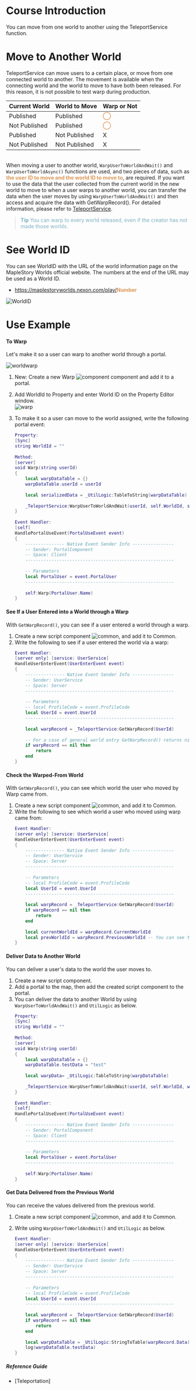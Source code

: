 # Course Introduction
You can move from one world to another using the TeleportService function.

# Move to Another World
TeleportService can move users to a certain place, or move from one connected world to another. The movement is available when the connecting world and the world to move to have both been released. For this reason, it is not possible to test warp during production. 

| Current World | World to Move | Warp or Not |
| --- | --- | --- |
| Published | Published | <span style="color: #dc9656">**◯**</span> |
| Not Published | Published | <span style="color: #dc9656">**◯**</span> |
| Published | Not Published | X |
| Not Published | Not Published | X |

<br>When moving a user to another world, `WarpUserToWorldAndWait()` and `WarpUserToWorldAsync()` functions are used, and two pieces of data, such as <span style="color: #dc9656">**the user ID to move and the world ID to move to**</span>, are required. 
If you want to use the data that the user collected from the current world in the new world to move to when a user warps to another world, you can transfer the data when the user moves by using `WarpUserToWorldAndWait()` and then access and acquire the data with GetWarpRecord().
For detailed information, please refer to [TeleportService](/apiReference?postId=315{"target":"_self"}).<br>

><span style="color: #7cafc2">**Tip**
> You can warp to every world released, even if the creator has not made those worlds.</span>
# See World ID
You can see WorldID with the URL of the world information page on the MapleStory Worlds official website. The numbers at the end of the URL may be used as a World ID.
* https://maplestoryworlds.nexon.com/play/<span style="color: #dc9656">**Number**</span> 

![WorldID](https://mod-file.dn.nexoncdn.co.kr/bbs/1675147124079c0e09e99888c4f9bb0ed894fa8d6ba59.png "WorldID")
# Use Example
#### To Warp
Let's make it so a user can warp to another world through a portal.

![worldwarp](https://mod-file.dn.nexoncdn.co.kr/bbs/16751473183921f72083c0b094c9fb0a4aa7d407d2b8d.gif "worldwarp")

1. New: Create a new Warp ![component](https://mod-file.dn.nexoncdn.co.kr/storage/icons/component/Ect.png "component") component and add it to a portal.
2. Add WorldId to Property and enter World ID on the Property Editor window.<br>![warp](https://mod-file.dn.nexoncdn.co.kr/bbs/16577946836778dbd808244d6421e99a67c482d4aa1b8.png "warp")
3. To make it so a user can move to the world assigned, write the following portal event:

    ```lua
    Property:
    [Sync]
    string WorldId = ""
     
    Method:
    [server]
    void Warp(string userId)
    {
        local warpDataTable = {}
        warpDataTable.userId = userId
                 
        local serializedData = _UtilLogic:TableToString(warpDataTable)
                 
        _TeleportService:WarpUserToWorldAndWait(userId, self.WorldId, serializedData)
    }
     
    Event Handler:
    [self]
    HandlePortalUseEvent(PortalUseEvent event)
    {
        --------------- Native Event Sender Info ----------------
        -- Sender: PortalComponent
        -- Space: Client
        ---------------------------------------------------------
        
        -- Parameters
        local PortalUser = event.PortalUser
        ---------------------------------------------------------
     
        self:Warp(PortalUser.Name)
    }
    ```

#### See If a User Entered into a World through a Warp
With `GetWarpRecord()`, you can see if a user entered a world through a warp. 

1. Create a new script component ![common](https://mod-file.dn.nexoncdn.co.kr/storage/icons/workspace/icon_asset_no.png "common"), and add it to Common.
2. Write the following to see if a user entered the world via a warp:
    ```lua
    Event Handler:
    [server only] [service: UserService]
    HandleUserEnterEvent(UserEnterEvent event)
    {
        --------------- Native Event Sender Info ----------------
        -- Sender: UserService
        -- Space: Server
        ---------------------------------------------------------
        
        -- Parameters
        -- local ProfileCode = event.ProfileCode
        local UserId = event.UserId
        ---------------------------------------------------------
     
        local warpRecord = _TeleportService:GetWarpRecord(UserId)
        
        -- For a case of general world entry GetWarpRecord() returns nil.
        if warpRecord == nil then 
            return
        end
    }
    ```
#### Check the Warped-From World
With `GetWarpRecord()`, you can see which world the user who moved by Warp came from.

1. Create a new script component ![common](https://mod-file.dn.nexoncdn.co.kr/storage/icons/workspace/icon_asset_no.png "common"), and add it to Common.
2. Write the following to see which world a user who moved using warp came from:
    ```lua     
    Event Handler:
    [server only] [service: UserService]
    HandleUserEnterEvent(UserEnterEvent event)
    {
        --------------- Native Event Sender Info ----------------
        -- Sender: UserService
        -- Space: Server
        ---------------------------------------------------------
        
        -- Parameters
        -- local ProfileCode = event.ProfileCode
        local UserId = event.UserId
        ---------------------------------------------------------
     
        local warpRecord = _TeleportService:GetWarpRecord(UserId)
        if warpRecord == nil then
            return
        end
         
        local currentWorldId = warpRecord.CurrentWorldId
        local prevWorldId = warpRecord.PreviousWorldId -- You can see the previous world.
    }
    ```

#### Deliver Data to Another World
You can deliver a user's data to the world the user moves to.

1. Create a new script component.
2. Add a portal to the map, then add the created script component to the portal.
3. You can deliver the data to another World by using `WarpUserToWorldAndWait()` and `UtilLogic` as below. 
    ```lua
    Property:
    [Sync]
    string WorldId = ""
     
    Method:
    [server]
    void Warp(string userId)
    {
        local warpDataTable = {}
        warpDataTable.testData = "test"
                 
        local warpData= _UtilLogic:TableToString(warpDataTable)
                 
        _TeleportService:WarpUserToWorldAndWait(userId, self.WorldId, warpData)
    }
     
    Event Handler:
    [self]
    HandlePortalUseEvent(PortalUseEvent event)
    {
        --------------- Native Event Sender Info ----------------
        -- Sender: PortalComponent
        -- Space: Client
        ---------------------------------------------------------
        
        -- Parameters
        local PortalUser = event.PortalUser
        ---------------------------------------------------------
        
        self:Warp(PortalUser.Name)
    }
    ```

#### Get Data Delivered from the Previous World
You can receive the values delivered from the previous world.

1. Create a new script component ![common](https://mod-file.dn.nexoncdn.co.kr/storage/icons/workspace/icon_asset_no.png "common"), and add it to Common.
2. Write using `WarpUserToWorldAndWait()` and `UtilLogic` as below. 

    ```lua       
    Event Handler:
    [server only] [service: UserService]
    HandleUserEnterEvent(UserEnterEvent event)
    {
        --------------- Native Event Sender Info ----------------
        -- Sender: UserService
        -- Space: Server
        ---------------------------------------------------------
        
        -- Parameters
        -- local ProfileCode = event.ProfileCode
        local UserId = event.UserId
        ---------------------------------------------------------
         
        local warpRecord = _TeleportService:GetWarpRecord(UserId)
        if warpRecord == nil then
            return
        end
         
        local warpDataTable = _UtilLogic:StringToTable(warpRecord.Data)
        log(warpDataTable.testData)
    }
    ```


##### Reference Guide
* [Teleportation]